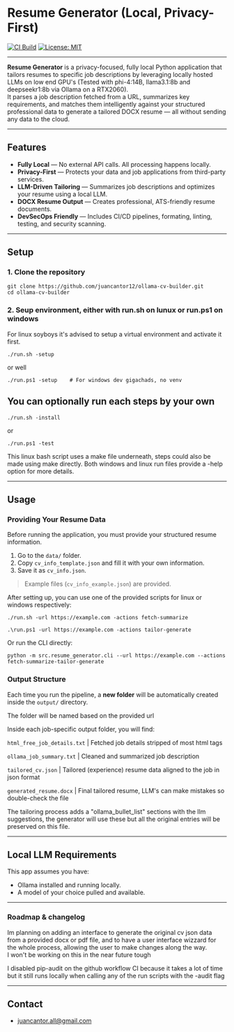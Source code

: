 # Resume Generator (Local, Privacy-First)

[![CI Build](https://github.com/juancantor12/ollama-cv-builder/actions/workflows/ci.yml/badge.svg?branch=master)](https://github.com/juancantor12/ollama-cv-builder/actions)
[![License: MIT](https://img.shields.io/badge/License-MIT-yellow.svg)](https://opensource.org/licenses/MIT)

---

**Resume Generator** is a privacy-focused, fully local Python application that tailors resumes to specific job descriptions by leveraging locally hosted LLMs on low end GPU's (Tested with phi-4:14B, llama3.1:8b and deepseekr1:8b via Ollama on a RTX2060).  
It parses a job description fetched from a URL, summarizes key requirements, and matches them intelligently against your structured professional data to generate a tailored DOCX resume — all without sending any data to the cloud.

---

## Features

- **Fully Local** — No external API calls. All processing happens locally.
- **Privacy-First** — Protects your data and job applications from third-party services.
- **LLM-Driven Tailoring** — Summarizes job descriptions and optimizes your resume using a local LLM.
- **DOCX Resume Output** — Creates professional, ATS-friendly resume documents.
- **DevSecOps Friendly** — Includes CI/CD pipelines, formating, linting, testing, and security scanning.

---


## Setup

### 1. Clone the repository

```
git clone https://github.com/juancantor12/ollama-cv-builder.git
cd ollama-cv-builder
```
### 2. Seup environment, either with run.sh on lunux or run.ps1 on windows  
For linux soyboys it's advised to setup a virtual environment and activate it first.  

```
./run.sh -setup
```
or well
```
./run.ps1 -setup	# For windows dev gigachads, no venv
```

## You can optionally run each steps by your own

```
./run.sh -install
```
or
```
./run.ps1 -test
```

This linux bash script uses a make file underneath, steps could also be made using make directly.
Both windows and linux run files provide a -help option for more details.

---

## Usage

### Providing Your Resume Data

Before running the application, you must provide your structured resume information.

1. Go to the `data/` folder.
2. Copy `cv_info_template.json` and fill it with your own information.
3. Save it as `cv_info.json`.

> Example files (`cv_info_example.json`) are provided.

After setting up, you can use one of the provided scripts for linux or windows respectively:

```
./run.sh -url https://example.com -actions fetch-summarize
```
```
.\run.ps1 -url https://example.com -actions tailor-generate
```

Or run the CLI directly:
```
python -m src.resume_generator.cli --url https://example.com --actions fetch-summarize-tailor-generate
```

### Output Structure

Each time you run the pipeline, a **new folder** will be automatically created inside the `output/` directory.

The folder will be named based on the provided url  

Inside each job-specific output folder, you will find:

`html_free_job_details.txt` | Fetched job details stripped of most html tags  

`ollama_job_summary.txt` | Cleaned and summarized job description  

`tailored_cv.json` | Tailored (experience) resume data aligned to the job in json format  

`generated_resume.docx` | Final tailored resume, LLM's can make mistakes so double-check the file  

The tailoring process adds a "ollama_bullet_list" sections with the llm suggestions, the generator will use these but all the original entries will be preserved on this file.

---

## Local LLM Requirements

This app assumes you have:

- Ollama installed and running locally.
- A model of your choice pulled and available.

---

### Roadmap & changelog

Im planning on adding an interface to generate the original cv json data from a provided docx or pdf file, and to have a user interface wizzard for the whole process, allowing the user to make changes along the way.  
I won't be working on this in the near future tough  

I disabled pip-audit on the github workflow CI because it takes a lot of time but it still runs locally when calling any of the run scripts with the -audit flag

---

## Contact

- juancantor.all@gmail.com
